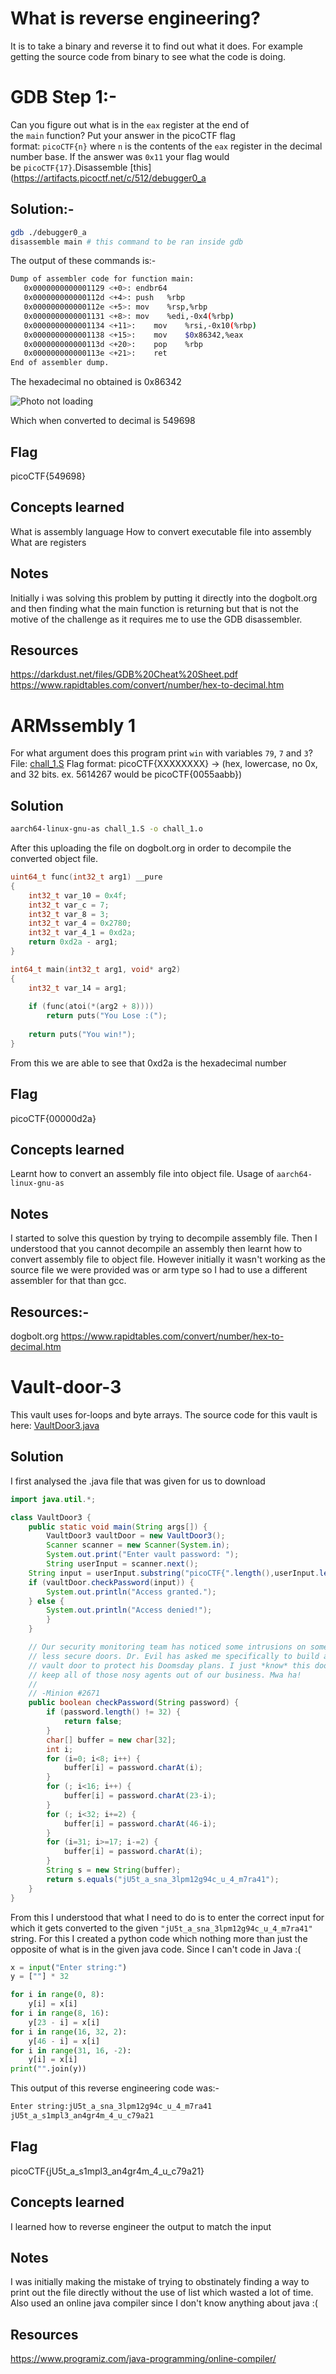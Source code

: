 
# What is reverse engineering?

It is to take a binary and reverse it to find out what it does. For example getting the source code from binary to see what the code is doing. 


# GDB Step 1:-

Can you figure out what is in the `eax` register at the end of the `main` function? Put your answer in the picoCTF flag format: `picoCTF{n}` where `n` is the contents of the `eax` register in the decimal number base. If the answer was `0x11` your flag would be `picoCTF{17}`.Disassemble [this](https://artifacts.picoctf.net/c/512/debugger0_a


## Solution:- 

```bash
gdb ./debugger0_a
disassemble main # this command to be ran inside gdb
```

The output of these commands is:-

```bash
Dump of assembler code for function main:
   0x0000000000001129 <+0>:	endbr64
   0x000000000000112d <+4>:	push   %rbp
   0x000000000000112e <+5>:	mov    %rsp,%rbp
   0x0000000000001131 <+8>:	mov    %edi,-0x4(%rbp)
   0x0000000000001134 <+11>:	mov    %rsi,-0x10(%rbp)
   0x0000000000001138 <+15>:	mov    $0x86342,%eax
   0x000000000000113d <+20>:	pop    %rbp
   0x000000000000113e <+21>:	ret
End of assembler dump.

```

The hexadecimal no obtained is 0x86342

![Photo not loading](Screenshots/Pasted%20image%2020251024122433.png)

Which when converted to decimal is 549698




## Flag

picoCTF{549698}

## Concepts learned

What is assembly language
How to convert executable file into assembly
What are registers 

## Notes

Initially i was solving this problem by putting it directly into the dogbolt.org and then finding what the main function is returning but that is not the motive of the challenge as it requires me to use the GDB disassembler. 

## Resources

https://darkdust.net/files/GDB%20Cheat%20Sheet.pdf 
https://www.rapidtables.com/convert/number/hex-to-decimal.htm


# ARMssembly 1

For what argument does this program print `win` with variables `79`, `7` and `3`? File: [chall_1.S](https://mercury.picoctf.net/static/eee77057c05086ff8bc47748cb1657ff/chall_1.S) Flag format: picoCTF{XXXXXXXX} -> (hex, lowercase, no 0x, and 32 bits. ex. 5614267 would be picoCTF{0055aabb})


## Solution

```bash
aarch64-linux-gnu-as chall_1.S -o chall_1.o
```

After this uploading the file on dogbolt.org in order to decompile the converted object file.

```c
uint64_t func(int32_t arg1) __pure
{
    int32_t var_10 = 0x4f;
    int32_t var_c = 7;
    int32_t var_8 = 3;
    int32_t var_4 = 0x2780;
    int32_t var_4_1 = 0xd2a;
    return 0xd2a - arg1;
}

int64_t main(int32_t arg1, void* arg2)
{
    int32_t var_14 = arg1;
    
    if (func(atoi(*(arg2 + 8))))
        return puts("You Lose :(");
    
    return puts("You win!");
}
```

From this we are able to see that 0xd2a is the hexadecimal number


## Flag

picoCTF{00000d2a}

## Concepts learned

Learnt how to convert an assembly file into object file. 
Usage of `aarch64-linux-gnu-as`

## Notes

I started to solve this question by trying to decompile assembly file. Then I understood that you cannot decompile an assembly then learnt how to convert assembly file to object file. However initially it wasn't working as the source file we were provided was or arm type so I had to use a different assembler for that than gcc. 

## Resources:-


dogbolt.org
https://www.rapidtables.com/convert/number/hex-to-decimal.htm


# Vault-door-3

This vault uses for-loops and byte arrays. The source code for this vault is here: [VaultDoor3.java](https://jupiter.challenges.picoctf.org/static/a4018cec1446761cb2e8cce05db925fa/VaultDoor3.java)

## Solution

I first analysed the .java file that was given for us to download

```java
import java.util.*;

class VaultDoor3 {
    public static void main(String args[]) {
        VaultDoor3 vaultDoor = new VaultDoor3();
        Scanner scanner = new Scanner(System.in);
        System.out.print("Enter vault password: ");
        String userInput = scanner.next();
	String input = userInput.substring("picoCTF{".length(),userInput.length()-1);
	if (vaultDoor.checkPassword(input)) {
	    System.out.println("Access granted.");
	} else {
	    System.out.println("Access denied!");
        }
    }

    // Our security monitoring team has noticed some intrusions on some of the
    // less secure doors. Dr. Evil has asked me specifically to build a stronger
    // vault door to protect his Doomsday plans. I just *know* this door will
    // keep all of those nosy agents out of our business. Mwa ha!
    //
    // -Minion #2671
    public boolean checkPassword(String password) {
        if (password.length() != 32) {
            return false;
        }
        char[] buffer = new char[32];
        int i;
        for (i=0; i<8; i++) {
            buffer[i] = password.charAt(i);
        }
        for (; i<16; i++) {
            buffer[i] = password.charAt(23-i);
        }
        for (; i<32; i+=2) {
            buffer[i] = password.charAt(46-i);
        }
        for (i=31; i>=17; i-=2) {
            buffer[i] = password.charAt(i);
        }
        String s = new String(buffer);
        return s.equals("jU5t_a_sna_3lpm12g94c_u_4_m7ra41");
    }
}
```

From this I understood that what I need to do is to enter the correct input for which it gets converted to the given `"jU5t_a_sna_3lpm12g94c_u_4_m7ra41"` string. For this I created a python code which nothing more than just the opposite of what is in the given java code. Since I can't code in Java :(

```python
x = input("Enter string:")
y = [""] * 32

for i in range(0, 8):
    y[i] = x[i]
for i in range(8, 16):
    y[23 - i] = x[i]
for i in range(16, 32, 2):
    y[46 - i] = x[i]
for i in range(31, 16, -2):
    y[i] = x[i]
print("".join(y))
```

This output of this reverse engineering code was:-

```bash
Enter string:jU5t_a_sna_3lpm12g94c_u_4_m7ra41
jU5t_a_s1mpl3_an4gr4m_4_u_c79a21
```

## Flag

picoCTF{jU5t_a_s1mpl3_an4gr4m_4_u_c79a21}


## Concepts learned

I learned how to reverse engineer the output to match the input

## Notes

I was initially making the mistake of trying to obstinately finding a way to print out the file directly without the use of list which wasted a lot of time. 
Also used an online java compiler since I don't know anything about java 
:(

## Resources

https://www.programiz.com/java-programming/online-compiler/

